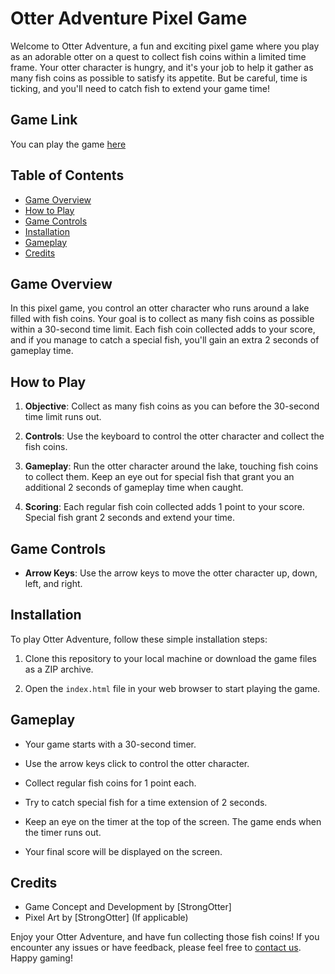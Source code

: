 # Otter Adventure Pixel Game

Welcome to Otter Adventure, a fun and exciting pixel game where you play as an adorable otter on a quest to collect fish coins within a limited time frame. Your otter character is hungry, and it's your job to help it gather as many fish coins as possible to satisfy its appetite. But be careful, time is ticking, and you'll need to catch fish to extend your game time!

## Game Link
You can play the game [here](https://strongseaotter.github.io/PixelArt/)

## Table of Contents
- [Game Overview](#game-overview)
- [How to Play](#how-to-play)
- [Game Controls](#game-controls)
- [Installation](#installation)
- [Gameplay](#gameplay)
- [Credits](#credits)

## Game Overview

In this pixel game, you control an otter character who runs around a lake filled with fish coins. Your goal is to collect as many fish coins as possible within a 30-second time limit. Each fish coin collected adds to your score, and if you manage to catch a special fish, you'll gain an extra 2 seconds of gameplay time.

## How to Play

1. **Objective**: Collect as many fish coins as you can before the 30-second time limit runs out.

2. **Controls**: Use the keyboard to control the otter character and collect the fish coins.

3. **Gameplay**: Run the otter character around the lake, touching fish coins to collect them. Keep an eye out for special fish that grant you an additional 2 seconds of gameplay time when caught.

4. **Scoring**: Each regular fish coin collected adds 1 point to your score. Special fish grant 2 seconds and extend your time.

## Game Controls

- **Arrow Keys**: Use the arrow keys to move the otter character up, down, left, and right.

## Installation

To play Otter Adventure, follow these simple installation steps:

1. Clone this repository to your local machine or download the game files as a ZIP archive.

2. Open the `index.html` file in your web browser to start playing the game.

## Gameplay

- Your game starts with a 30-second timer.

- Use the arrow keys click to control the otter character.

- Collect regular fish coins for 1 point each.

- Try to catch special fish for a time extension of 2 seconds.

- Keep an eye on the timer at the top of the screen. The game ends when the timer runs out.

- Your final score will be displayed on the screen.

## Credits

- Game Concept and Development by [StrongOtter]
- Pixel Art by [StrongOtter] (If applicable)

Enjoy your Otter Adventure, and have fun collecting those fish coins! If you encounter any issues or have feedback, please feel free to [contact us](mailto:jieyi.mai@strongotter.com). Happy gaming!

